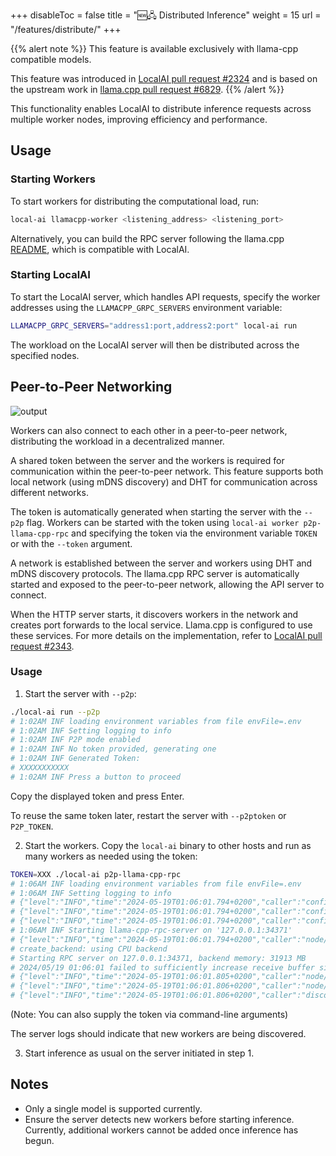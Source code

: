 +++
disableToc = false
title = "🆕🖧 Distributed Inference"
weight = 15
url = "/features/distribute/"
+++

{{% alert note %}}
This feature is available exclusively with llama-cpp compatible models.

This feature was introduced in [LocalAI pull request #2324](https://github.com/mudler/LocalAI/pull/2324) and is based on the upstream work in [llama.cpp pull request #6829](https://github.com/ggerganov/llama.cpp/pull/6829).
{{% /alert %}}

This functionality enables LocalAI to distribute inference requests across multiple worker nodes, improving efficiency and performance.

## Usage

### Starting Workers

To start workers for distributing the computational load, run:

```bash
local-ai llamacpp-worker <listening_address> <listening_port>
```

Alternatively, you can build the RPC server following the llama.cpp [README](https://github.com/ggerganov/llama.cpp/blob/master/examples/rpc/README.md), which is compatible with LocalAI.

### Starting LocalAI

To start the LocalAI server, which handles API requests, specify the worker addresses using the `LLAMACPP_GRPC_SERVERS` environment variable:

```bash
LLAMACPP_GRPC_SERVERS="address1:port,address2:port" local-ai run
```

The workload on the LocalAI server will then be distributed across the specified nodes.

## Peer-to-Peer Networking

![output](https://github.com/mudler/LocalAI/assets/2420543/8ca277cf-c208-4562-8929-808b2324b584)

Workers can also connect to each other in a peer-to-peer network, distributing the workload in a decentralized manner.

A shared token between the server and the workers is required for communication within the peer-to-peer network. This feature supports both local network (using mDNS discovery) and DHT for communication across different networks.

The token is automatically generated when starting the server with the `--p2p` flag. Workers can be started with the token using `local-ai worker p2p-llama-cpp-rpc` and specifying the token via the environment variable `TOKEN` or with the `--token` argument.

A network is established between the server and workers using DHT and mDNS discovery protocols. The llama.cpp RPC server is automatically started and exposed to the peer-to-peer network, allowing the API server to connect.

When the HTTP server starts, it discovers workers in the network and creates port forwards to the local service. Llama.cpp is configured to use these services. For more details on the implementation, refer to [LocalAI pull request #2343](https://github.com/mudler/LocalAI/pull/2343).

### Usage

1. Start the server with `--p2p`:

```bash
./local-ai run --p2p
# 1:02AM INF loading environment variables from file envFile=.env
# 1:02AM INF Setting logging to info
# 1:02AM INF P2P mode enabled
# 1:02AM INF No token provided, generating one
# 1:02AM INF Generated Token:
# XXXXXXXXXXX
# 1:02AM INF Press a button to proceed
```

Copy the displayed token and press Enter.

To reuse the same token later, restart the server with `--p2ptoken` or `P2P_TOKEN`.

2. Start the workers. Copy the `local-ai` binary to other hosts and run as many workers as needed using the token:

```bash
TOKEN=XXX ./local-ai p2p-llama-cpp-rpc
# 1:06AM INF loading environment variables from file envFile=.env
# 1:06AM INF Setting logging to info
# {"level":"INFO","time":"2024-05-19T01:06:01.794+0200","caller":"config/config.go:288","message":"connmanager disabled\n"}
# {"level":"INFO","time":"2024-05-19T01:06:01.794+0200","caller":"config/config.go:295","message":" go-libp2p resource manager protection enabled"}
# {"level":"INFO","time":"2024-05-19T01:06:01.794+0200","caller":"config/config.go:409","message":"max connections: 100\n"}
# 1:06AM INF Starting llama-cpp-rpc-server on '127.0.0.1:34371'
# {"level":"INFO","time":"2024-05-19T01:06:01.794+0200","caller":"node/node.go:118","message":" Starting EdgeVPN network"}
# create_backend: using CPU backend
# Starting RPC server on 127.0.0.1:34371, backend memory: 31913 MB
# 2024/05/19 01:06:01 failed to sufficiently increase receive buffer size (was: 208 kiB, wanted: 2048 kiB, got: 416 kiB). # See https://github.com/quic-go/quic-go/wiki/UDP-Buffer-Sizes for details.
# {"level":"INFO","time":"2024-05-19T01:06:01.805+0200","caller":"node/node.go:172","message":" Node ID: 12D3KooWJ7WQAbCWKfJgjw2oMMGGss9diw3Sov5hVWi8t4DMgx92"}
# {"level":"INFO","time":"2024-05-19T01:06:01.806+0200","caller":"node/node.go:173","message":" Node Addresses: [/ip4/127.0.0.1/tcp/44931 /ip4/127.0.0.1/udp/33251/quic-v1/webtransport/certhash/uEiAWAhZ-W9yx2ZHnKQm3BE_ft5jjoc468z5-Rgr9XdfjeQ/certhash/uEiB8Uwn0M2TQBELaV2m4lqypIAY2S-2ZMf7lt_N5LS6ojw /ip4/127.0.0.1/udp/35660/quic-v1 /ip4/192.168.68.110/tcp/44931 /ip4/192.168.68.110/udp/33251/quic-v1/webtransport/certhash/uEiAWAhZ-W9yx2ZHnKQm3BE_ft5jjoc468z5-Rgr9XdfjeQ/certhash/uEiB8Uwn0M2TQBELaV2m4lqypIAY2S-2ZMf7lt_N5LS6ojw /ip4/192.168.68.110/udp/35660/quic-v1 /ip6/::1/tcp/41289 /ip6/::1/udp/33160/quic-v1/webtransport/certhash/uEiAWAhZ-W9yx2ZHnKQm3BE_ft5jjoc468z5-Rgr9XdfjeQ/certhash/uEiB8Uwn0M2TQBELaV2m4lqypIAY2S-2ZMf7lt_N5LS6ojw /ip6/::1/udp/35701/quic-v1]"}
# {"level":"INFO","time":"2024-05-19T01:06:01.806+0200","caller":"discovery/dht.go:104","message":" Bootstrapping DHT"}
```

(Note: You can also supply the token via command-line arguments)

The server logs should indicate that new workers are being discovered.

3. Start inference as usual on the server initiated in step 1.

## Notes

- Only a single model is supported currently.
- Ensure the server detects new workers before starting inference. Currently, additional workers cannot be added once inference has begun.